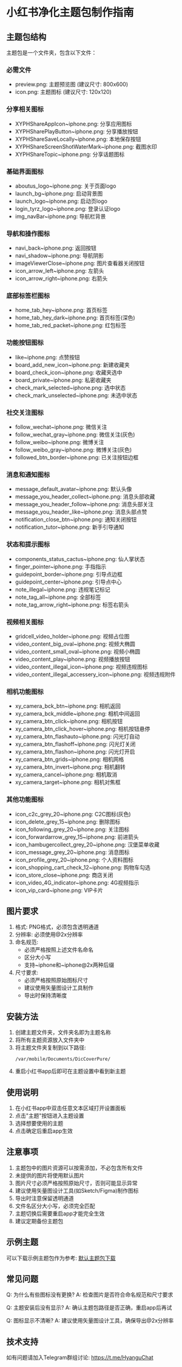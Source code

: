 # 小红书净化主题包制作指南

## 主题包结构
主题包是一个文件夹，包含以下文件：

### 必需文件
- preview.png: 主题预览图 (建议尺寸: 800x600)
- icon.png: 主题图标 (建议尺寸: 120x120)

### 分享相关图标
- XYPHShareAppIcon~iphone.png: 分享应用图标
- XYPHSharePlayButton~iphone.png: 分享播放按钮
- XYPHShareSaveLocally~iphone.png: 本地保存按钮
- XYPHShareScreenShotWaterMark~iphone.png: 截图水印
- XYPHShareTopic~iphone.png: 分享话题图标

### 基础界面图标
- aboutus_logo~iphone.png: 关于页面logo
- launch_bg~iphone.png: 启动背景图
- launch_logo~iphone.png: 启动页logo
- login_tyrz_logo~iphone.png: 登录认证logo
- img_navBar~iphone.png: 导航栏背景

### 导航和操作图标
- navi_back~iphone.png: 返回按钮
- navi_shadow~iphone.png: 导航阴影
- imageViewerClose~iphone.png: 图片查看器关闭按钮
- icon_arrow_left~iphone.png: 左箭头
- icon_arrow_right~iphone.png: 右箭头

### 底部标签栏图标
- home_tab_hey~iphone.png: 首页标签
- home_tab_hey_dark~iphone.png: 首页标签(深色)
- home_tab_red_packet~iphone.png: 红包标签

### 功能按钮图标
- like~iphone.png: 点赞按钮
- board_add_new_icon~iphone.png: 新建收藏夹
- board_check_icon~iphone.png: 收藏夹选中
- board_private~iphone.png: 私密收藏夹
- check_mark_selected~iphone.png: 选中状态
- check_mark_unselected~iphone.png: 未选中状态

### 社交关注图标
- follow_wechat~iphone.png: 微信关注
- follow_wechat_gray~iphone.png: 微信关注(灰色)
- follow_weibo~iphone.png: 微博关注
- follow_weibo_gray~iphone.png: 微博关注(灰色)
- followed_btn_border~iphone.png: 已关注按钮边框

### 消息和通知图标
- message_default_avatar~iphone.png: 默认头像
- message_you_header_collect~iphone.png: 消息头部收藏
- message_you_header_follow~iphone.png: 消息头部关注
- message_you_header_like~iphone.png: 消息头部点赞
- notification_close_btn~iphone.png: 通知关闭按钮
- notification_tutor~iphone.png: 新手引导通知

### 状态和提示图标
- components_status_cactus~iphone.png: 仙人掌状态
- finger_pointer~iphone.png: 手指指示
- guidepoint_border~iphone.png: 引导点边框
- guidepoint_center~iphone.png: 引导点中心
- note_illegal~iphone.png: 违规笔记标记
- note_tag_all~iphone.png: 全部标签
- note_tag_arrow_right~iphone.png: 标签右箭头

### 视频相关图标
- gridcell_video_holder~iphone.png: 视频占位图
- video_content_big_oval~iphone.png: 视频大椭圆
- video_content_small_oval~iphone.png: 视频小椭圆
- video_content_play~iphone.png: 视频播放按钮
- video_content_illegal_icon~iphone.png: 视频违规图标
- video_content_illegal_accessery_icon~iphone.png: 视频违规附件

### 相机功能图标
- xy_camera_bck_btn~iphone.png: 相机返回
- xy_camera_bck_middle~iphone.png: 相机中间返回
- xy_camera_btn_click~iphone.png: 相机按钮
- xy_camera_btn_click_hover~iphone.png: 相机按钮悬停
- xy_camera_btn_flashauto~iphone.png: 闪光灯自动
- xy_camera_btn_flashoff~iphone.png: 闪光灯关闭
- xy_camera_btn_flashon~iphone.png: 闪光灯开启
- xy_camera_btn_grids~iphone.png: 相机网格
- xy_camera_btn_invert~iphone.png: 相机翻转
- xy_camera_cancel~iphone.png: 相机取消
- xy_camera_target~iphone.png: 相机对焦框

### 其他功能图标
- icon_c2c_grey_20~iphone.png: C2C图标(灰色)
- icon_delete_grey_15~iphone.png: 删除图标
- icon_following_grey_20~iphone.png: 关注图标
- icon_forwardarrow_grey_15~iphone.png: 前进箭头
- icon_hambugercollect_grey_20~iphone.png: 汉堡菜单收藏
- icon_message_grey_20~iphone.png: 消息图标
- icon_profile_grey_20~iphone.png: 个人资料图标
- icon_shopping_cart_check_12~iphone.png: 购物车勾选
- icon_store_close~iphone.png: 商店关闭
- icon_video_4G_indicator~iphone.png: 4G视频指示
- icon_vip_card~iphone.png: VIP卡片

## 图片要求
1. 格式: PNG格式，必须包含透明通道
2. 分辨率: 必须使用@2x分辨率
3. 命名规范: 
   - 必须严格按照上述文件名命名
   - 区分大小写
   - 支持~iphone和~iphone@2x两种后缀
4. 尺寸要求:
   - 必须严格按照原始图标尺寸
   - 建议使用矢量图设计工具制作
   - 导出时保持清晰度

## 安装方法
1. 创建主题文件夹，文件夹名即为主题名称
2. 将所有主题资源放入文件夹中
3. 将主题文件夹复制到以下路径:
   ```
   /var/mobile/Documents/DicCoverPure/
   ```
4. 重启小红书app后即可在主题设置中看到新主题

## 使用说明
1. 在小红书app中双击任意文本区域打开设置面板
2. 点击"主题"按钮进入主题设置
3. 选择想要使用的主题
4. 点击确定后重启app生效

## 注意事项
1. 主题包中的图片资源可以按需添加，不必包含所有文件
2. 未提供的图片将使用默认图片
3. 图片尺寸必须严格按照原始尺寸，否则可能显示异常
4. 建议使用矢量图设计工具(如Sketch/Figma)制作图标
5. 导出时注意保留透明通道
6. 文件名区分大小写，必须完全匹配
7. 主题切换后需要重启app才能完全生效
8. 建议定期备份主题包

## 示例主题
可以下载示例主题包作为参考:
[默认主题包下载](https://example.com/default_theme.zip)

## 常见问题
Q: 为什么有些图标没有更换?
A: 检查图片是否符合命名规范和尺寸要求

Q: 主题安装后没有显示?
A: 确认主题包路径是否正确，重启app后再试

Q: 图标显示不清晰?
A: 建议使用矢量图设计工具，确保导出@2x分辨率

## 技术支持
如有问题请加入Telegram群组讨论:
https://t.me/HyanguChat 